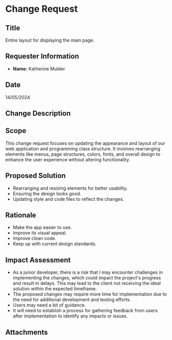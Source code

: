 # Change Request

## Title
Entire layout for displaying the main page.

## Requester Information
- **Name:** Katherine Mulder

## Date
14/05/2024

## Change Description


## Scope
This change request focuses on updating the appearance and layout of our web application and programming class structure. It involves rearranging elements like menus, page structures, colors, fonts, and overall design to enhance the user experience without altering functionality.

## Proposed Solution
- Rearranging and resizing elements for better usability.
- Ensuring the design looks good.
- Updating style and code files to reflect the changes.

## Rationale
- Make the app easier to use.
- Improve its visual appeal.
- Improve clean code.
- Keep up with current design standards.

## Impact Assessment
- As a junior developer, there is a risk that I may encounter challenges in implementing the changes, which could impact the project's progress and result in delays. This may lead to the client not receiving the ideal solution within the expected timeframe.
- The proposed changes may require more time for implementation due to the need for additional development and testing efforts.
- Users may need a bit of guidance.
- It will need to establish a process for gathering feedback from users
after implementation to identify any impacts or issues.

## Attachments
